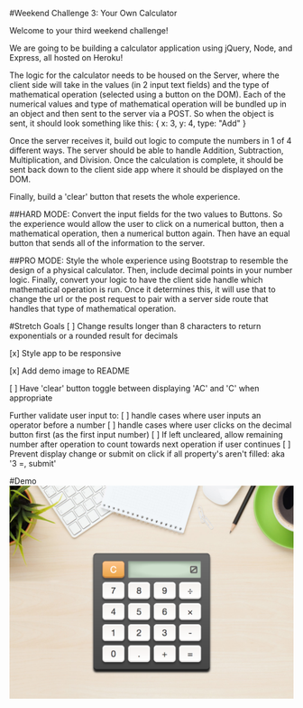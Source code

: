 #Weekend Challenge 3: Your Own Calculator

Welcome to your third weekend challenge!

We are going to be building a calculator application using jQuery, Node, and Express, all hosted on Heroku!

The logic for the calculator needs to be housed on the Server, where the client side will take in the values (in 2 input text fields) and the type of mathematical operation (selected using a button on the DOM). Each of the numerical values and type of mathematical operation will be bundled up in an object and then sent to the server via a POST. So when the object is sent, it should look something like this:
{
   x: 3,
   y: 4,
   type: "Add"
}

Once the server receives it, build out logic to compute the numbers in 1 of 4 different ways. The server should be able to handle Addition, Subtraction, Multiplication, and Division. Once the calculation is complete, it should be sent back down to the client side app where it should be displayed on the DOM.

Finally, build a 'clear' button that resets the whole experience.

##HARD MODE:
Convert the input fields for the two values to Buttons. So the experience would allow the user to click on a numerical button, then a mathematical operation, then a numerical button again. Then have an equal button that sends all of the information to the server.

##PRO MODE:
Style the whole experience using Bootstrap to resemble the design of a physical calculator. Then, include decimal points in your number logic. Finally, convert your logic to have the client side handle which mathematical operation is run. Once it determines this, it will use that to change the url or the post request to pair with a server side route that handles that type of mathematical operation. 

#Stretch Goals
[ ] Change results longer than 8 characters to return exponentials or a rounded result for decimals

[x] Style app to be responsive

[x] Add demo image to README

[ ] Have 'clear' button toggle between displaying 'AC' and 'C' when appropriate

Further validate user input to:
   [ ] handle cases where user inputs an operator before a number
   [ ] handle cases where user clicks on the decimal button first (as the first input number)
   [ ] If left uncleared, allow remaining number after operation to count towards next operation if user continues
   [ ] Prevent display change or submit on click if all property's aren't filled: aka '3 =, submit'

#Demo
![Demo](public/images/demo.png?raw=true "Demo")
